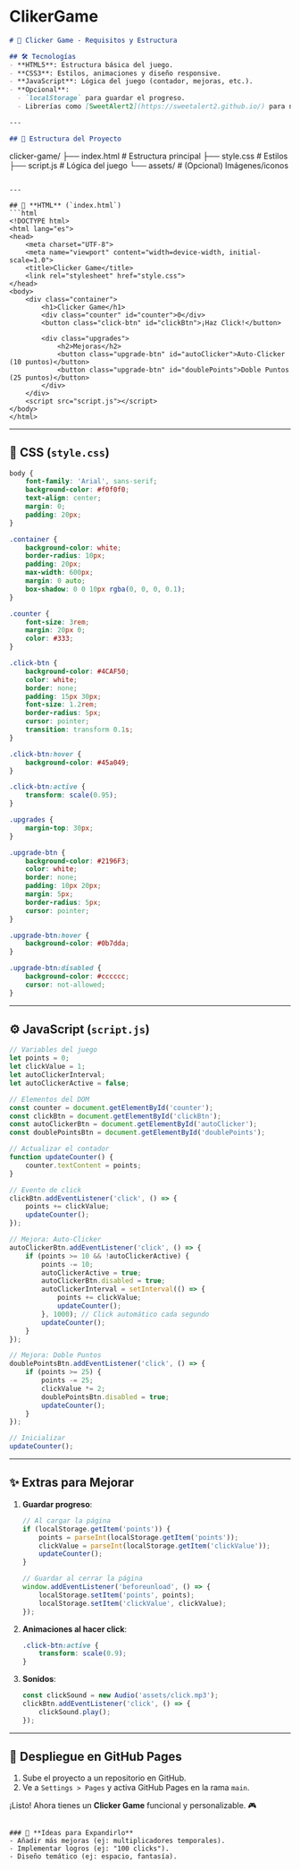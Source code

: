 # ClikerGame

```markdown
# 📝 Clicker Game - Requisitos y Estructura

## 🛠️ Tecnologías
- **HTML5**: Estructura básica del juego.
- **CSS3**: Estilos, animaciones y diseño responsive.
- **JavaScript**: Lógica del juego (contador, mejoras, etc.).
- **Opcional**: 
  - `localStorage` para guardar el progreso.
  - Librerías como [SweetAlert2](https://sweetalert2.github.io/) para notificaciones.

---

## 📂 Estructura del Proyecto
```
clicker-game/
├── index.html          # Estructura principal
├── style.css           # Estilos
├── script.js           # Lógica del juego
└── assets/             # (Opcional) Imágenes/iconos
```

---

## 📄 **HTML** (`index.html`)
```html
<!DOCTYPE html>
<html lang="es">
<head>
    <meta charset="UTF-8">
    <meta name="viewport" content="width=device-width, initial-scale=1.0">
    <title>Clicker Game</title>
    <link rel="stylesheet" href="style.css">
</head>
<body>
    <div class="container">
        <h1>Clicker Game</h1>
        <div class="counter" id="counter">0</div>
        <button class="click-btn" id="clickBtn">¡Haz Click!</button>
        
        <div class="upgrades">
            <h2>Mejoras</h2>
            <button class="upgrade-btn" id="autoClicker">Auto-Clicker (10 puntos)</button>
            <button class="upgrade-btn" id="doublePoints">Doble Puntos (25 puntos)</button>
        </div>
    </div>
    <script src="script.js"></script>
</body>
</html>
```

---

## 🎨 **CSS** (`style.css`)
```css
body {
    font-family: 'Arial', sans-serif;
    background-color: #f0f0f0;
    text-align: center;
    margin: 0;
    padding: 20px;
}

.container {
    background-color: white;
    border-radius: 10px;
    padding: 20px;
    max-width: 600px;
    margin: 0 auto;
    box-shadow: 0 0 10px rgba(0, 0, 0, 0.1);
}

.counter {
    font-size: 3rem;
    margin: 20px 0;
    color: #333;
}

.click-btn {
    background-color: #4CAF50;
    color: white;
    border: none;
    padding: 15px 30px;
    font-size: 1.2rem;
    border-radius: 5px;
    cursor: pointer;
    transition: transform 0.1s;
}

.click-btn:hover {
    background-color: #45a049;
}

.click-btn:active {
    transform: scale(0.95);
}

.upgrades {
    margin-top: 30px;
}

.upgrade-btn {
    background-color: #2196F3;
    color: white;
    border: none;
    padding: 10px 20px;
    margin: 5px;
    border-radius: 5px;
    cursor: pointer;
}

.upgrade-btn:hover {
    background-color: #0b7dda;
}

.upgrade-btn:disabled {
    background-color: #cccccc;
    cursor: not-allowed;
}
```

---

## ⚙️ **JavaScript** (`script.js`)
```javascript
// Variables del juego
let points = 0;
let clickValue = 1;
let autoClickerInterval;
let autoClickerActive = false;

// Elementos del DOM
const counter = document.getElementById('counter');
const clickBtn = document.getElementById('clickBtn');
const autoClickerBtn = document.getElementById('autoClicker');
const doublePointsBtn = document.getElementById('doublePoints');

// Actualizar el contador
function updateCounter() {
    counter.textContent = points;
}

// Evento de click
clickBtn.addEventListener('click', () => {
    points += clickValue;
    updateCounter();
});

// Mejora: Auto-Clicker
autoClickerBtn.addEventListener('click', () => {
    if (points >= 10 && !autoClickerActive) {
        points -= 10;
        autoClickerActive = true;
        autoClickerBtn.disabled = true;
        autoClickerInterval = setInterval(() => {
            points += clickValue;
            updateCounter();
        }, 1000); // Click automático cada segundo
        updateCounter();
    }
});

// Mejora: Doble Puntos
doublePointsBtn.addEventListener('click', () => {
    if (points >= 25) {
        points -= 25;
        clickValue *= 2;
        doublePointsBtn.disabled = true;
        updateCounter();
    }
});

// Inicializar
updateCounter();
```

---

## ✨ **Extras para Mejorar**
1. **Guardar progreso**:
   ```javascript
   // Al cargar la página
   if (localStorage.getItem('points')) {
       points = parseInt(localStorage.getItem('points'));
       clickValue = parseInt(localStorage.getItem('clickValue'));
       updateCounter();
   }

   // Guardar al cerrar la página
   window.addEventListener('beforeunload', () => {
       localStorage.setItem('points', points);
       localStorage.setItem('clickValue', clickValue);
   });
   ```

2. **Animaciones al hacer click**:
   ```css
   .click-btn:active {
       transform: scale(0.9);
   }
   ```

3. **Sonidos**:
   ```javascript
   const clickSound = new Audio('assets/click.mp3');
   clickBtn.addEventListener('click', () => {
       clickSound.play();
   });
   ```

---

## 🚀 **Despliegue en GitHub Pages**
1. Sube el proyecto a un repositorio en GitHub.
2. Ve a `Settings > Pages` y activa GitHub Pages en la rama `main`.

¡Listo! Ahora tienes un **Clicker Game** funcional y personalizable. 🎮
``` 

### 📌 **Ideas para Expandirlo**
- Añadir más mejoras (ej: multiplicadores temporales).
- Implementar logros (ej: "100 clicks").
- Diseño temático (ej: espacio, fantasía).